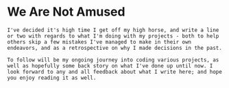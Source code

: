 # We Are Not Amused

	I've decided it's high time I get off my high horse, and write a line or two with regards to what I'm doing with my projects - both to help others skip a few mistakes I've managed to make in their own endeavors, and as a retrospective on why I made decisions in the past. 

	To follow will be my ongoing journey into coding various projects, as well as hopefully some back story on what I've done up until now. I look forward to any and all feedback about what I write here; and hope you enjoy reading it as well.

